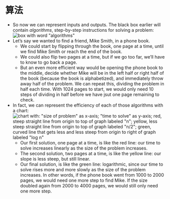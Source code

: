 # 算法

* So now we can represent inputs and outputs. The black box earlier will contain _algorithms_, step-by-step instructions for solving a problem: ![box with word &quot;algorithms&quot;](https://cs50.harvard.edu/college/notes/0/algorithms.png)
* Let’s say we wanted to find a friend, Mike Smith, in a phone book.
  * We could start by flipping through the book, one page at a time, until we find Mike Smith or reach the end of the book.
  * We could also flip two pages at a time, but if we go too far, we’ll have to know to go back a page.
  * But an even more efficient way would be opening the phone book to the middle, decide whether Mike will be in the left half or right half of the book \(because the book is alphabetized\), and immediately throw away half of the problem. We can repeat this, dividing the problem in half each time. With 1024 pages to start, we would only need 10 steps of dividing in half before we have jsut one page remaining to check.
* In fact, we can represent the efficiency of each of those algorithms with a chart: ![chart with: &quot;size of problem&quot; as x-axis; &quot;time to solve&quot; as y-axis; red, steep straight line from origin to top of graph labeled &quot;n&quot;; yellow, less steep straight line from origin to top of graph labeled &quot;n/2&quot;; green, curved line that gets less and less steep from origin to right of graph labeled &quot;log n&quot;](https://cs50.harvard.edu/college/notes/0/running_time.png)
  * Our first solution, one page at a time, is like the red line: our time to solve increases linearly as the size of the problem increases.
  * The second solution, two pages at a time, is like the yellow line: our slope is less steep, but still linear.
  * Our final solution, is like the green line: logarithmic, since our time to solve rises more and more slowly as the size of the problem increases. In other words, if the phone book went from 1000 to 2000 pages, we would need one more step to find Mike. If the size doubled again from 2000 to 4000 pages, we would still only need one more step.


